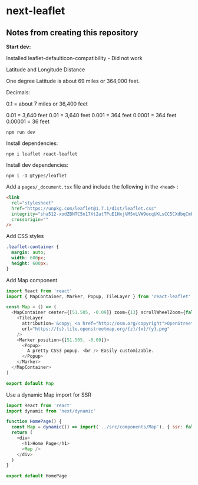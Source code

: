 # next-leaflet

## Notes from creating this repository

**Start dev:**

Installed leaflet-defaulticon-compatibility - Did not work

Latitude and Longitude Distance

One degree Latitude is about 69 miles or 364,000 feet.

Decimals:

0.1 = about 7 miles or 36,400 feet

0.01 = 3,640 feet
0.01 = 3,640 feet
0.001 = 364 feet
0.0001 = 364 feet
0.00001 = 36 feet

```
npm run dev
```

Install dependencies:

```
npm i leaflet react-leaflet
```

Install dev dependencies:

```
npm i -D @types/leaflet
```

Add a `pages/_document.tsx` file and include the following in the `<head>` :

```html
<link
  rel="stylesheet"
  href="https://unpkg.com/leaflet@1.7.1/dist/leaflet.css"
  integrity="sha512-xodZBNTC5n17Xt2atTPuE1HxjVMSvLVW9ocqUKLsCC5CXdbqCmblAshOMAS6/keqq/sMZMZ19scR4PsZChSR7A=="
  crossorigin=""
/>
```

Add CSS styles

```css
.leaflet-container {
  margin: auto;
  width: 600px;
  height: 600px;
}
```

Add Map component

```js
import React from 'react'
import { MapContainer, Marker, Popup, TileLayer } from 'react-leaflet'

const Map = () => (
  <MapContainer center={[51.505, -0.09]} zoom={13} scrollWheelZoom={false}>
    <TileLayer
      attribution='&copy; <a href="http://osm.org/copyright">OpenStreetMap</a> contributors'
      url="https://{s}.tile.openstreetmap.org/{z}/{x}/{y}.png"
    />
    <Marker position={[51.505, -0.09]}>
      <Popup>
        A pretty CSS3 popup. <br /> Easily customizable.
      </Popup>
    </Marker>
  </MapContainer>
)

export default Map
```

Use a dynamic Map import for SSR

```js
import React from 'react'
import dynamic from 'next/dynamic'

function HomePage() {
  const Map = dynamic(() => import('../src/components/Map'), { ssr: false })
  return (
    <div>
      <h1>Home Page</h1>
      <Map />
    </div>
  )
}

export default HomePage
```
